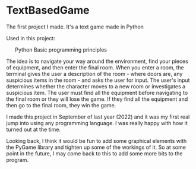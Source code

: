 # TextBasedGame
The first project I made. It's a text game made in Python

Used in this project:
<ul>
  Python
  Basic programming principles
</ul>

The idea is to navigate your way around the environment, find your pieces of equipment, and then enter the final room. When you enter a room, the terminal gives the user a description of the room - where doors are, any suspicious items in the room - and asks the user for input. The user's input determines whether the character moves to a new room or investigates a suspicious item. The user must find all the equipment before navigating to the final room or they will lose the game. If they find all the equipment and then go to the final room, they win the game.

I made this project in September of last year (2022) and it was my first real jump into using any programming language. I was really happy with how it turned out at the time.

Looking back, I think it would be fun to add some graphical elements with the PyGame library and tighten up some of the workings of it. So at some point in the future, I may come back to this to add some more bits to the program. 

